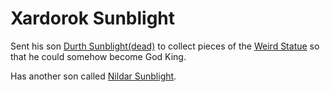 # Xardorok Sunblight

Sent his son [Durth Sunblight(dead)](Durth%20Sunblight(dead).md) to collect pieces of the [Weird Statue](../Places/Ten%20Towns/Easthaven/Easthaven.md#Weird%20Statue) so that he could somehow become God King.

Has another son called [Nildar Sunblight](Nildar%20Sunblight.md).